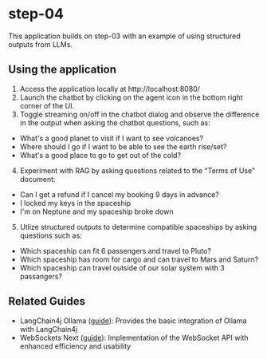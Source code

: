# step-04

This application builds on step-03 with an example of using structured outputs from LLMs.

## Using the application

1. Access the application locally at http://localhost:8080/
2. Launch the chatbot by clicking on the agent icon in the bottom right corner of the UI.
3. Toggle streaming on/off in the chatbot dialog and observe the difference in the output when asking the chatbot questions, such as:
  - What's a good planet to visit if I want to see volcanoes?
  - Where should I go if I want to be able to see the earth rise/set?
  - What's a good place to go to get out of the cold?
4. Experiment with RAG by asking questions related to the "Terms of Use" document:
  - Can I get a refund if I cancel my booking 9 days in advance?
  - I locked my keys in the spaceship
  - I'm on Neptune and my spaceship broke down
5. Utlize structured outputs to determine compatible spaceships by asking questions such as:
  -  Which spaceship can fit 6 passengers and travel to Pluto?
  -  Which spaceship has room for cargo and can travel to Mars and Saturn?
  -  Which spaceship can travel outside of our solar system with 3 passangers?

## Related Guides

- LangChain4j Ollama ([guide](https://docs.quarkiverse.io/quarkus-langchain4j/dev/index.html)): Provides the basic integration of Ollama with LangChain4j
- WebSockets Next ([guide](https://quarkus.io/guides/websockets-next-reference)): Implementation of the WebSocket API with enhanced efficiency and usability
